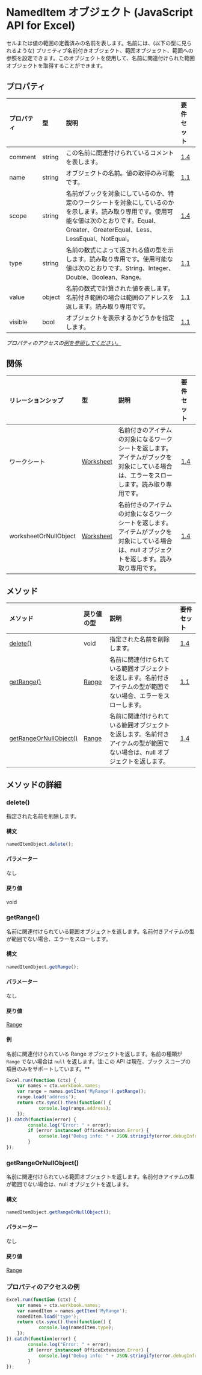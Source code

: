 # <a name="nameditem-object-javascript-api-for-excel"></a>NamedItem オブジェクト (JavaScript API for Excel)

セルまたは値の範囲の定義済みの名前を表します。名前には、(以下の型に見られるような) プリミティブ名前付きオブジェクト、範囲オブジェクト、範囲への参照を設定できます。このオブジェクトを使用して、名前に関連付けられた範囲オブジェクトを取得することができます。

## <a name="properties"></a>プロパティ

| プロパティ       | 型    |説明| 要件セット|
|:---------------|:--------|:----------|:----|
|comment|string|この名前に関連付けられているコメントを表します。|[1.4](../requirement-sets/excel-api-requirement-sets.md)|
|name|string|オブジェクトの名前。値の取得のみ可能です。|[1.1](../requirement-sets/excel-api-requirement-sets.md)|
|scope|string|名前がブックを対象にしているのか、特定のワークシートを対象にしているのかを示します。読み取り専用です。使用可能な値は次のとおりです。Equal、Greater、GreaterEqual、Less、LessEqual、NotEqual。|[1.4](../requirement-sets/excel-api-requirement-sets.md)|
|type|string|名前の数式によって返される値の型を示します。読み取り専用です。使用可能な値は次のとおりです。String、Integer、Double、Boolean、Range。|[1.1](../requirement-sets/excel-api-requirement-sets.md)|
|value|object|名前の数式で計算された値を表します。名前付き範囲の場合は範囲のアドレスを返します。読み取り専用です。|[1.1](../requirement-sets/excel-api-requirement-sets.md)|
|visible|bool|オブジェクトを表示するかどうかを指定します。|[1.1](../requirement-sets/excel-api-requirement-sets.md)|

_プロパティのアクセスの[例を参照してください。](#property-access-examples)_

## <a name="relationships"></a>関係
| リレーションシップ | 型    |説明| 要件セット|
|:---------------|:--------|:----------|:----|
|ワークシート|[Worksheet](worksheet.md)|名前付きのアイテムの対象になるワークシートを返します。アイテムがブックを対象にしている場合は、エラーをスローします。読み取り専用です。|[1.4](../requirement-sets/excel-api-requirement-sets.md)|
|worksheetOrNullObject|[Worksheet](worksheet.md)|名前付きのアイテムの対象になるワークシートを返します。アイテムがブックを対象にしている場合は、null オブジェクトを返します。読み取り専用です。|[1.4](../requirement-sets/excel-api-requirement-sets.md)|

## <a name="methods"></a>メソッド

| メソッド           | 戻り値の型    |説明| 要件セット|
|:---------------|:--------|:----------|:----|
|[delete()](#delete)|void|指定された名前を削除します。|[1.4](../requirement-sets/excel-api-requirement-sets.md)|
|[getRange()](#getrange)|[Range](range.md)|名前に関連付けられている範囲オブジェクトを返します。名前付きアイテムの型が範囲でない場合、エラーをスローします。|[1.1](../requirement-sets/excel-api-requirement-sets.md)|
|[getRangeOrNullObject()](#getrangeornullobject)|[Range](range.md)|名前に関連付けられている範囲オブジェクトを返します。名前付きアイテムの型が範囲でない場合は、null オブジェクトを返します。|[1.4](../requirement-sets/excel-api-requirement-sets.md)|

## <a name="method-details"></a>メソッドの詳細


### <a name="delete"></a>delete()
指定された名前を削除します。

#### <a name="syntax"></a>構文
```js
namedItemObject.delete();
```

#### <a name="parameters"></a>パラメーター
なし

#### <a name="returns"></a>戻り値
void

### <a name="getrange"></a>getRange()
名前に関連付けられている範囲オブジェクトを返します。名前付きアイテムの型が範囲でない場合、エラーをスローします。

#### <a name="syntax"></a>構文
```js
namedItemObject.getRange();
```

#### <a name="parameters"></a>パラメーター
なし

#### <a name="returns"></a>戻り値
[Range](range.md)

#### <a name="examples"></a>例

名前に関連付けられている Range オブジェクトを返します。名前の種類が `Range` でない場合は `null` を返します。注:この API は現在、ブック スコープの項目のみをサポートしています。**

```js
Excel.run(function (ctx) { 
    var names = ctx.workbook.names;
    var range = names.getItem('MyRange').getRange();
    range.load('address');
    return ctx.sync().then(function() {
            console.log(range.address);
    });
}).catch(function(error) {
        console.log("Error: " + error);
        if (error instanceof OfficeExtension.Error) {
            console.log("Debug info: " + JSON.stringify(error.debugInfo));
        }
});
```


### <a name="getrangeornullobject"></a>getRangeOrNullObject()
名前に関連付けられている範囲オブジェクトを返します。名前付きアイテムの型が範囲でない場合は、null オブジェクトを返します。

#### <a name="syntax"></a>構文
```js
namedItemObject.getRangeOrNullObject();
```

#### <a name="parameters"></a>パラメーター
なし

#### <a name="returns"></a>戻り値
[Range](range.md)
### <a name="property-access-examples"></a>プロパティのアクセスの例

```js
Excel.run(function (ctx) { 
    var names = ctx.workbook.names;
    var namedItem = names.getItem('MyRange');
    namedItem.load('type');
    return ctx.sync().then(function() {
            console.log(namedItem.type);
    });
}).catch(function(error) {
        console.log("Error: " + error);
        if (error instanceof OfficeExtension.Error) {
            console.log("Debug info: " + JSON.stringify(error.debugInfo));
        }
});
```
